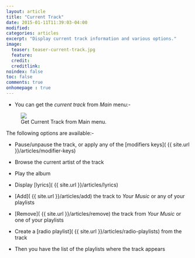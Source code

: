 ```yaml
---
layout: article
title: "Current Track"
date: 2015-01-11T11:39:03-04:00
modified:
categories: articles
excerpt: "Display current track information and various options."
image:
  teaser: teaser-current-track.jpg
  feature:
  credit: 
  creditlink:
noindex: false
toc: false
comments: true
onhomepage : true
---
```


* You can get the _current track_ from *Main* menu:-

<figure>
	<img src="{{ site.url }}/images/current-track1.jpg"></a>
	<figcaption>Get Current Track from Main menu.</figcaption>
</figure>

The following options are available:-

* Pause/unpause the track, or apply any of the [modifiers keys]( {{ site.url }}/articles/modifier-keys)

* Browse the current artist of the track

* Play the album

* Display [lyrics]( {{ site.url }}/articles/lyrics)

* [Add]( {{ site.url }}/articles/add) the track to _Your Music_ or any of your playlists

* [Remove]( {{ site.url }}/articles/remove) the track from _Your Music_ or one of your playlists

* Create a [radio playlist]( {{ site.url }}/articles/radio-playlists) from the track

* Then you have the list of the playlists where the track appears
